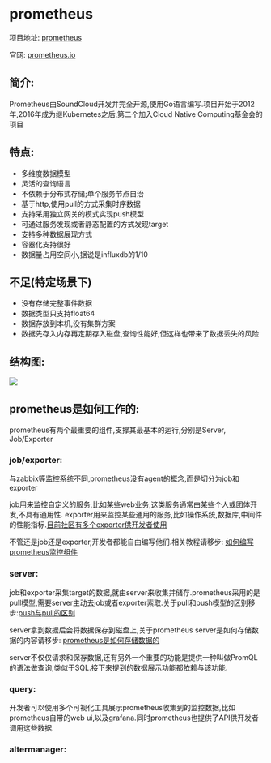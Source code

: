 # prometheus

项目地址: [prometheus](https://github.com/prometheus/prometheus)

官网: [prometheus.io](https://prometheus.io)


## 简介:

Prometheus由SoundCloud开发并完全开源,使用Go语言编写.项目开始于2012年,2016年成为继Kubernetes之后,第二个加入Cloud Native Computing基金会的项目

## 特点:

- 多维度数据模型
- 灵活的查询语言
- 不依赖于分布式存储;单个服务节点自治
- 基于http,使用pull的方式采集时序数据
- 支持采用独立网关的模式实现push模型
- 可通过服务发现或者静态配置的方式发现target
- 支持多种数据展现方式
- 容器化支持很好
- 数据量占用空间小,据说是influxdb的1/10

## 不足(特定场景下)

- 没有存储完整事件数据
- 数据类型只支持float64
- 数据存放到本机,没有集群方案
- 数据先存入内存再定期存入磁盘,查询性能好,但这样也带来了数据丢失的风险

## 结构图:

![](https://prometheus.io/assets/architecture.svg)


## prometheus是如何工作的:

prometheus有两个最重要的组件,支撑其最基本的运行,分别是Server, Job/Exporter

### job/exporter:

与zabbix等监控系统不同,prometheus没有agent的概念,而是切分为job和exporter

job用来监控自定义的服务,比如某些web业务,这类服务通常由某些个人或团体开发,不具有通用性.
exporter用来监控某些通用的服务,比如操作系统,数据库,中间件的性能指标.[目前社区有多个exporter供开发者使用](https://prometheus.io/docs/instrumenting/exporters/)

不管还是job还是exporter,开发者都能自由编写他们.相关教程请移步: [如何编写prometheus监控组件](ttps://github.com/lwhhhh/monitorDoc/blob/master/如何编写prometheus监控组件.md)

### server:

job和exporter采集target的数据,就由server来收集并储存.prometheus采用的是pull模型,需要server主动去job或者exporter索取.关于pull和push模型的区别移步:[push与pull的区别](https://github.com/lwhhhh/monitorDoc/blob/master/push%E4%B8%8Epull%E7%9A%84%E5%8C%BA%E5%88%AB.md)

server拿到数据后会将数据保存到磁盘上,关于prometheus server是如何存储数据的内容请移步: [prometheus是如何存储数据的](https://github.com/lwhhhh/monitorDoc/blob/master/prometheus是如何存储数据的.md)


server不仅仅请求和保存数据,还有另外一个重要的功能是提供一种叫做PromQL的语法做查询,类似于SQL.接下来提到的数据展示功能都依赖与该功能.

### query:

开发者可以使用多个可视化工具展示prometheus收集到的监控数据,比如prometheus自带的web ui,以及grafana.同时prometheus也提供了API供开发者调用这些数据.

### altermanager:

